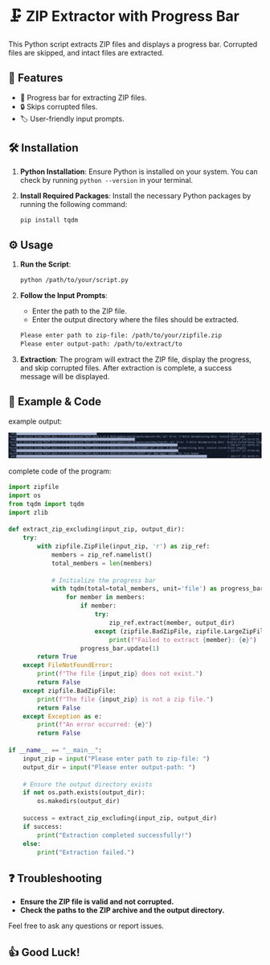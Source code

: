 # 🗜️ ZIP Extractor with Progress Bar

This Python script extracts ZIP files and displays a progress bar. Corrupted files are skipped, and intact files are extracted.

## 📝 Features
- 🚀 Progress bar for extracting ZIP files.
- 🔒 Skips corrupted files.
- 🏷️ User-friendly input prompts.

## 🛠️ Installation

1. **Python Installation**: Ensure Python is installed on your system. You can check by running `python --version` in your terminal.
2. **Install Required Packages**: Install the necessary Python packages by running the following command:

    ```sh
    pip install tqdm
    ```

## ⚙️ Usage
1. **Run the Script**:
    ```sh
    python /path/to/your/script.py
    ```

2. **Follow the Input Prompts**:
    - Enter the path to the ZIP file.
    - Enter the output directory where the files should be extracted.

    ```sh
    Please enter path to zip-file: /path/to/your/zipfile.zip
    Please enter output-path: /path/to/extract/to
    ```

3. **Extraction**: The program will extract the ZIP file, display the progress, and skip corrupted files. After extraction is complete, a success message will be displayed.

## 📜 Example & Code

example output:

![Screenshot of the ZIP Extractor](screenshots/Screenshot_20240527_215650.png)

complete code of the program:

```python
import zipfile
import os
from tqdm import tqdm
import zlib

def extract_zip_excluding(input_zip, output_dir):
    try:
        with zipfile.ZipFile(input_zip, 'r') as zip_ref:
            members = zip_ref.namelist()
            total_members = len(members)
            
            # Initialize the progress bar
            with tqdm(total=total_members, unit='file') as progress_bar:
                for member in members:
                    if member:
                        try:
                            zip_ref.extract(member, output_dir)
                        except (zipfile.BadZipFile, zipfile.LargeZipFile, zlib.error) as e:
                            print(f"Failed to extract {member}: {e}")
                    progress_bar.update(1)
        return True
    except FileNotFoundError:
        print(f"The file {input_zip} does not exist.")
        return False
    except zipfile.BadZipFile:
        print(f"The file {input_zip} is not a zip file.")
        return False
    except Exception as e:
        print(f"An error occurred: {e}")
        return False

if __name__ == "__main__":
    input_zip = input("Please enter path to zip-file: ")
    output_dir = input("Please enter output-path: ")

    # Ensure the output directory exists
    if not os.path.exists(output_dir):
        os.makedirs(output_dir)

    success = extract_zip_excluding(input_zip, output_dir)
    if success:
        print("Extraction completed successfully!")
    else:
        print("Extraction failed.")
```

## ❓ Troubleshooting
- **Ensure the ZIP file is valid and not corrupted.**
- **Check the paths to the ZIP archive and the output directory.**

Feel free to ask any questions or report issues.

## 👍 Good Luck!
